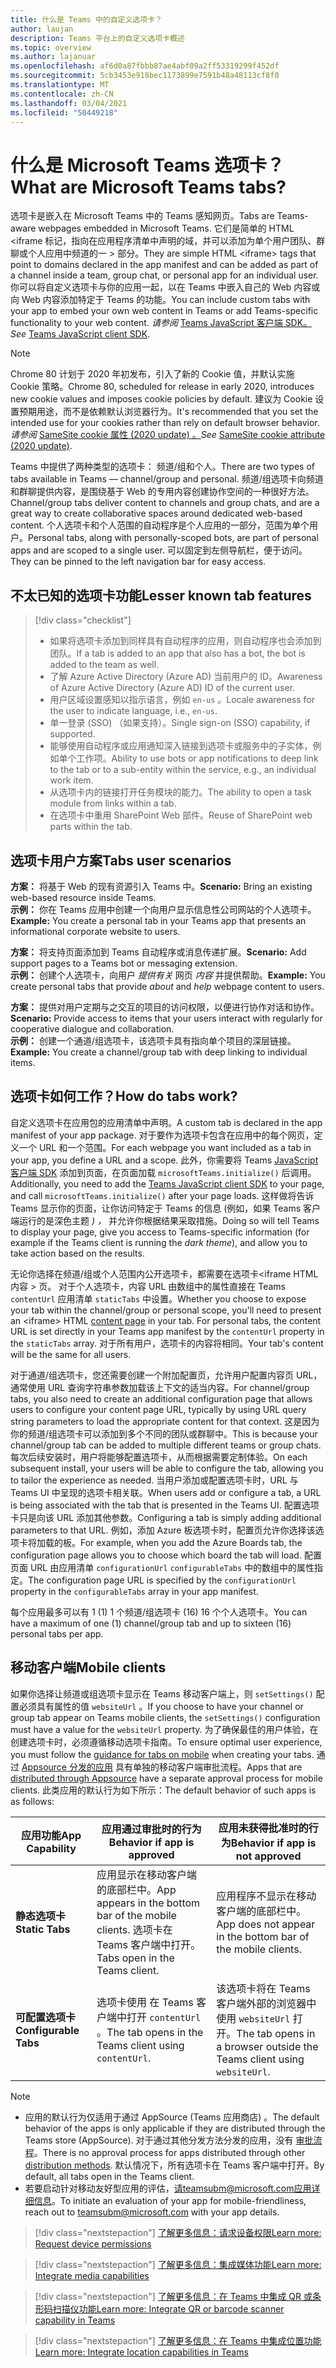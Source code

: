 ```yaml
---
title: 什么是 Teams 中的自定义选项卡？
author: laujan
description: Teams 平台上的自定义选项卡概述
ms.topic: overview
ms.author: lajanuar
ms.openlocfilehash: af6d0a87fbbb87ae4abf09a2ff53319299f452df
ms.sourcegitcommit: 5cb3453e918bec1173899e7591b48a48113cf8f0
ms.translationtype: MT
ms.contentlocale: zh-CN
ms.lasthandoff: 03/04/2021
ms.locfileid: "50449218"
---
```

# <a name="what-are-microsoft-teams-tabs"></a><span data-ttu-id="02dfb-103">什么是 Microsoft Teams 选项卡？</span><span class="sxs-lookup"><span data-stu-id="02dfb-103">What are Microsoft Teams tabs?</span></span>

<span data-ttu-id="02dfb-104">选项卡是嵌入在 Microsoft Teams 中的 Teams 感知网页。</span><span class="sxs-lookup"><span data-stu-id="02dfb-104">Tabs are Teams-aware webpages embedded in Microsoft Teams.</span></span> <span data-ttu-id="02dfb-105">它们是简单的 HTML <iframe 标记，指向在应用程序清单中声明的域，并可以添加为单个用户团队、群聊或个人应用中频道的一 \> 部分。</span><span class="sxs-lookup"><span data-stu-id="02dfb-105">They are simple HTML <iframe\> tags that point to domains declared in the app manifest and can be added as part of a channel inside a team, group chat, or personal app for an individual user.</span></span> <span data-ttu-id="02dfb-106">你可以将自定义选项卡与你的应用一起，以在 Teams 中嵌入自己的 Web 内容或向 Web 内容添加特定于 Teams 的功能。</span><span class="sxs-lookup"><span data-stu-id="02dfb-106">You can include custom tabs with your app to embed your own web content in Teams or add Teams-specific functionality to your web content.</span></span> <span data-ttu-id="02dfb-107">*请参阅* [Teams JavaScript 客户端 SDK。](/javascript/api/overview/msteams-client)</span><span class="sxs-lookup"><span data-stu-id="02dfb-107">*See* [Teams JavaScript client SDK](/javascript/api/overview/msteams-client).</span></span>

> [!NOTE]
> <span data-ttu-id="02dfb-108">Chrome 80 计划于 2020 年初发布，引入了新的 Cookie 值，并默认实施 Cookie 策略。</span><span class="sxs-lookup"><span data-stu-id="02dfb-108">Chrome 80, scheduled for release in early 2020, introduces new cookie values and imposes cookie policies by default.</span></span> <span data-ttu-id="02dfb-109">建议为 Cookie 设置预期用途，而不是依赖默认浏览器行为。</span><span class="sxs-lookup"><span data-stu-id="02dfb-109">It's recommended that you set the intended use for your cookies rather than rely on default browser behavior.</span></span> <span data-ttu-id="02dfb-110">*请参阅* [SameSite cookie 属性 (2020 update) 。](../resources/samesite-cookie-update.md)</span><span class="sxs-lookup"><span data-stu-id="02dfb-110">*See* [SameSite cookie attribute (2020 update)](../resources/samesite-cookie-update.md).</span></span>

<span data-ttu-id="02dfb-111">Teams 中提供了两种类型的选项卡： 频道/组和个人。</span><span class="sxs-lookup"><span data-stu-id="02dfb-111">There are two types of tabs available in Teams — channel/group and personal.</span></span> <span data-ttu-id="02dfb-112">频道/组选项卡向频道和群聊提供内容，是围绕基于 Web 的专用内容创建协作空间的一种很好方法。</span><span class="sxs-lookup"><span data-stu-id="02dfb-112">Channel/group tabs deliver content to channels and group chats, and are a great way to create collaborative spaces around dedicated web-based content.</span></span> <span data-ttu-id="02dfb-113">个人选项卡和个人范围的自动程序是个人应用的一部分，范围为单个用户。</span><span class="sxs-lookup"><span data-stu-id="02dfb-113">Personal tabs, along with personally-scoped bots, are part of personal apps and are scoped to a single user.</span></span> <span data-ttu-id="02dfb-114">可以固定到左侧导航栏，便于访问。</span><span class="sxs-lookup"><span data-stu-id="02dfb-114">They can be pinned to the left navigation bar for easy access.</span></span>

## <a name="lesser-known-tab-features"></a><span data-ttu-id="02dfb-115">不太已知的选项卡功能</span><span class="sxs-lookup"><span data-stu-id="02dfb-115">Lesser known tab features</span></span>

> [!div class="checklist"]
>
> * <span data-ttu-id="02dfb-116">如果将选项卡添加到同样具有自动程序的应用，则自动程序也会添加到团队。</span><span class="sxs-lookup"><span data-stu-id="02dfb-116">If a tab is added to an app that also has a bot, the bot is added to the team as well.</span></span>
> * <span data-ttu-id="02dfb-117">了解 Azure Active Directory (Azure AD) 当前用户的 ID。</span><span class="sxs-lookup"><span data-stu-id="02dfb-117">Awareness of Azure Active Directory (Azure AD) ID of the current user.</span></span>
> * <span data-ttu-id="02dfb-118">用户区域设置感知以指示语言，例如 `en-us` 。</span><span class="sxs-lookup"><span data-stu-id="02dfb-118">Locale awareness for the user to indicate language, i.e., `en-us`.</span></span> 
> * <span data-ttu-id="02dfb-119">单一登录 (SSO) （如果支持）。</span><span class="sxs-lookup"><span data-stu-id="02dfb-119">Single sign-on (SSO) capability, if supported.</span></span>
> * <span data-ttu-id="02dfb-120">能够使用自动程序或应用通知深入链接到选项卡或服务中的子实体，例如单个工作项。</span><span class="sxs-lookup"><span data-stu-id="02dfb-120">Ability to use bots or app notifications to deep link to the tab or to a sub-entity within the service, e.g., an individual work item.</span></span>
> * <span data-ttu-id="02dfb-121">从选项卡内的链接打开任务模块的能力。</span><span class="sxs-lookup"><span data-stu-id="02dfb-121">The ability to open a task module from links within a tab.</span></span>
> * <span data-ttu-id="02dfb-122">在选项卡中重用 SharePoint Web 部件。</span><span class="sxs-lookup"><span data-stu-id="02dfb-122">Reuse of SharePoint web parts within the tab.</span></span>

## <a name="tabs-user-scenarios"></a><span data-ttu-id="02dfb-123">选项卡用户方案</span><span class="sxs-lookup"><span data-stu-id="02dfb-123">Tabs user scenarios</span></span>

<span data-ttu-id="02dfb-124">**方案：** 将基于 Web 的现有资源引入 Teams 中。</span><span class="sxs-lookup"><span data-stu-id="02dfb-124">**Scenario:** Bring an existing web-based resource inside Teams.</span></span> \
<span data-ttu-id="02dfb-125">**示例：** 你在 Teams 应用中创建一个向用户显示信息性公司网站的个人选项卡。</span><span class="sxs-lookup"><span data-stu-id="02dfb-125">**Example:** You create a personal tab in your Teams app that presents an informational corporate website to users.</span></span>

<span data-ttu-id="02dfb-126">**方案：** 将支持页面添加到 Teams 自动程序或消息传递扩展。</span><span class="sxs-lookup"><span data-stu-id="02dfb-126">**Scenario:** Add support pages to a Teams bot or messaging extension.</span></span> \
<span data-ttu-id="02dfb-127">**示例：** 创建个人选项卡，向用户 *提供有关* 网页 *内容* 并提供帮助。</span><span class="sxs-lookup"><span data-stu-id="02dfb-127">**Example:** You create personal tabs that provide *about* and *help* webpage content to users.</span></span>

<span data-ttu-id="02dfb-128">**方案：** 提供对用户定期与之交互的项目的访问权限，以便进行协作对话和协作。</span><span class="sxs-lookup"><span data-stu-id="02dfb-128">**Scenario:** Provide access to items that your users interact with regularly for cooperative dialogue and collaboration.</span></span> \
<span data-ttu-id="02dfb-129">**示例：** 创建一个通道/组选项卡，该选项卡具有指向单个项目的深层链接。</span><span class="sxs-lookup"><span data-stu-id="02dfb-129">**Example:** You create a channel/group tab with deep linking to individual items.</span></span>

## <a name="how-do-tabs-work"></a><span data-ttu-id="02dfb-130">选项卡如何工作？</span><span class="sxs-lookup"><span data-stu-id="02dfb-130">How do tabs work?</span></span>

<span data-ttu-id="02dfb-131">自定义选项卡在应用包的应用清单中声明。</span><span class="sxs-lookup"><span data-stu-id="02dfb-131">A custom tab is declared in the app manifest of your app package.</span></span> <span data-ttu-id="02dfb-132">对于要作为选项卡包含在应用中的每个网页，定义一个 URL 和一个范围。</span><span class="sxs-lookup"><span data-stu-id="02dfb-132">For each webpage you want included as a tab in your app, you define a URL and a scope.</span></span> <span data-ttu-id="02dfb-133">此外，你需要将 Teams [JavaScript 客户端 SDK](/javascript/api/overview/msteams-client) 添加到页面，在页面加载 `microsoftTeams.initialize()` 后调用。</span><span class="sxs-lookup"><span data-stu-id="02dfb-133">Additionally, you need to add the [Teams JavaScript client SDK](/javascript/api/overview/msteams-client) to your page, and call `microsoftTeams.initialize()` after your page loads.</span></span> <span data-ttu-id="02dfb-134">这样做将告诉 Teams 显示你的页面，让你访问特定于 Teams 的信息 (例如，如果 Teams 客户端运行的是深色主题 *) ，* 并允许你根据结果采取措施。</span><span class="sxs-lookup"><span data-stu-id="02dfb-134">Doing so will tell Teams to display your page, give you access to Teams-specific information (for example if the Teams client is running the *dark theme*), and allow you to take action based on the results.</span></span>

<span data-ttu-id="02dfb-135">无论你选择在频道/组或个人范围内公开选项卡，都需要在选项卡<iframe HTML 内容 \> 页。 [](~/tabs/how-to/create-tab-pages/content-page.md)对于个人选项卡，内容 URL 由数组中的属性直接在 Teams `contentUrl` 应用清单 `staticTabs` 中设置。</span><span class="sxs-lookup"><span data-stu-id="02dfb-135">Whether you choose to expose your tab within the channel/group or personal scope, you'll need to present an <iframe\> HTML [content page](~/tabs/how-to/create-tab-pages/content-page.md) in your tab. For personal tabs, the content URL is set directly in your Teams app manifest by the `contentUrl` property in the `staticTabs` array.</span></span> <span data-ttu-id="02dfb-136">对于所有用户，选项卡的内容将相同。</span><span class="sxs-lookup"><span data-stu-id="02dfb-136">Your tab's content will be the same for all users.</span></span>

<span data-ttu-id="02dfb-137">对于通道/组选项卡，您还需要创建一个附加配置页，允许用户配置内容页 URL，通常使用 URL 查询字符串参数加载该上下文的适当内容。</span><span class="sxs-lookup"><span data-stu-id="02dfb-137">For channel/group tabs, you also need to create an additional configuration page that allows users to configure your content page URL, typically by using URL query string parameters to load the appropriate content for that context.</span></span> <span data-ttu-id="02dfb-138">这是因为你的频道/组选项卡可以添加到多个不同的团队或群聊中。</span><span class="sxs-lookup"><span data-stu-id="02dfb-138">This is because your channel/group tab can be added to multiple different teams or group chats.</span></span> <span data-ttu-id="02dfb-139">每次后续安装时，用户将能够配置选项卡，从而根据需要定制体验。</span><span class="sxs-lookup"><span data-stu-id="02dfb-139">On each subsequent install, your users will be able to configure the tab, allowing you to tailor the experience as needed.</span></span> <span data-ttu-id="02dfb-140">当用户添加或配置选项卡时，URL 与 Teams UI 中呈现的选项卡相关联。</span><span class="sxs-lookup"><span data-stu-id="02dfb-140">When users add or configure a tab, a URL is being associated with the tab that is presented in the Teams UI.</span></span> <span data-ttu-id="02dfb-141">配置选项卡只是向该 URL 添加其他参数。</span><span class="sxs-lookup"><span data-stu-id="02dfb-141">Configuring a tab is simply adding additional parameters to that URL.</span></span> <span data-ttu-id="02dfb-142">例如，添加 Azure 板选项卡时，配置页允许你选择该选项卡将加载的板。</span><span class="sxs-lookup"><span data-stu-id="02dfb-142">For example, when you add the Azure Boards tab, the configuration page allows you to choose which board the tab will load.</span></span> <span data-ttu-id="02dfb-143">配置页面 URL 由应用清单  `configurationUrl` `configurableTabs` 中的数组中的属性指定。</span><span class="sxs-lookup"><span data-stu-id="02dfb-143">The configuration page URL is specified by the  `configurationUrl` property in the `configurableTabs` array in your app manifest.</span></span>

<span data-ttu-id="02dfb-144">每个应用最多可以有 1 (1) 1 个频道/组选项卡 (16) 16 个个人选项卡。</span><span class="sxs-lookup"><span data-stu-id="02dfb-144">You can have a maximum of one (1) channel/group tab and up to sixteen (16) personal tabs per app.</span></span>

## <a name="mobile-clients"></a><span data-ttu-id="02dfb-145">移动客户端</span><span class="sxs-lookup"><span data-stu-id="02dfb-145">Mobile clients</span></span>

<span data-ttu-id="02dfb-146">如果你选择让频道或组选项卡显示在 Teams 移动客户端上，则 `setSettings()` 配置必须具有属性的值 `websiteUrl` 。</span><span class="sxs-lookup"><span data-stu-id="02dfb-146">If you choose to have your channel or group tab appear on Teams mobile clients, the `setSettings()` configuration must have a value for the `websiteUrl` property.</span></span> <span data-ttu-id="02dfb-147">为了确保最佳的用户体验，在创建选项卡时，必须遵循移动[](~/tabs/design/tabs-mobile.md)选项卡指南。</span><span class="sxs-lookup"><span data-stu-id="02dfb-147">To ensure optimal user experience, you must follow the [guidance for tabs on mobile](~/tabs/design/tabs-mobile.md) when creating your tabs.</span></span> <span data-ttu-id="02dfb-148">通过 [Appsource 分发的应用](~/concepts/deploy-and-publish/appsource/publish.md) 具有单独的移动客户端审批流程。</span><span class="sxs-lookup"><span data-stu-id="02dfb-148">Apps that are [distributed through Appsource](~/concepts/deploy-and-publish/appsource/publish.md) have a separate approval process for mobile clients.</span></span> <span data-ttu-id="02dfb-149">此类应用的默认行为如下所示：</span><span class="sxs-lookup"><span data-stu-id="02dfb-149">The default behavior of such apps is as follows:</span></span>

| <span data-ttu-id="02dfb-150">**应用功能**</span><span class="sxs-lookup"><span data-stu-id="02dfb-150">**App Capability**</span></span> | <span data-ttu-id="02dfb-151">**应用通过审批时的行为**</span><span class="sxs-lookup"><span data-stu-id="02dfb-151">**Behavior if app is approved**</span></span> | <span data-ttu-id="02dfb-152">**应用未获得批准时的行为**</span><span class="sxs-lookup"><span data-stu-id="02dfb-152">**Behavior if app is not approved**</span></span> |
| --- | --- | --- |
| <span data-ttu-id="02dfb-153">**静态选项卡**</span><span class="sxs-lookup"><span data-stu-id="02dfb-153">**Static Tabs**</span></span> | <span data-ttu-id="02dfb-154">应用显示在移动客户端的底部栏中。</span><span class="sxs-lookup"><span data-stu-id="02dfb-154">App appears in the bottom bar of the mobile clients.</span></span> <span data-ttu-id="02dfb-155">选项卡在 Teams 客户端中打开。</span><span class="sxs-lookup"><span data-stu-id="02dfb-155">Tabs open in the Teams client.</span></span> | <span data-ttu-id="02dfb-156">应用程序不显示在移动客户端的底部栏中。</span><span class="sxs-lookup"><span data-stu-id="02dfb-156">App does not appear in the bottom bar of the mobile clients.</span></span> |
| <span data-ttu-id="02dfb-157">**可配置选项卡**</span><span class="sxs-lookup"><span data-stu-id="02dfb-157">**Configurable Tabs**</span></span> | <span data-ttu-id="02dfb-158">选项卡使用 在 Teams 客户端中打开 `contentUrl` 。</span><span class="sxs-lookup"><span data-stu-id="02dfb-158">The tab opens in the Teams client using `contentUrl`.</span></span> | <span data-ttu-id="02dfb-159">该选项卡将在 Teams 客户端外部的浏览器中使用 `websiteUrl` 打开。</span><span class="sxs-lookup"><span data-stu-id="02dfb-159">The tab opens in a browser outside the Teams client using `websiteUrl`.</span></span> |


>[!NOTE]
>
>- <span data-ttu-id="02dfb-160">应用的默认行为仅适用于通过 AppSource (Teams 应用商店) 。</span><span class="sxs-lookup"><span data-stu-id="02dfb-160">The default behavior of the apps is only applicable if they are distributed through the Teams store (AppSource).</span></span> <span data-ttu-id="02dfb-161">对于通过其他分发方法分发的应用，没有 [审批流程](~/concepts/deploy-and-publish/overview.md)。</span><span class="sxs-lookup"><span data-stu-id="02dfb-161">There is no approval process for apps distributed through other [distribution methods](~/concepts/deploy-and-publish/overview.md).</span></span> <span data-ttu-id="02dfb-162">默认情况下，所有选项卡在 Teams 客户端中打开。</span><span class="sxs-lookup"><span data-stu-id="02dfb-162">By default, all tabs open in the Teams client.</span></span>
>- <span data-ttu-id="02dfb-163">若要启动针对移动友好型应用的评估，请teamsubm@microsoft.com应用详细信息。</span><span class="sxs-lookup"><span data-stu-id="02dfb-163">To initiate an evaluation of your app for mobile-friendliness, reach out to teamsubm@microsoft.com with your app details.</span></span>

> [!div class="nextstepaction"]
> [<span data-ttu-id="02dfb-164">了解更多信息：请求设备权限</span><span class="sxs-lookup"><span data-stu-id="02dfb-164">Learn  more: Request device permissions</span></span>](../concepts/device-capabilities/native-device-permissions.md)

> [!div class="nextstepaction"]
> [<span data-ttu-id="02dfb-165">了解更多信息：集成媒体功能</span><span class="sxs-lookup"><span data-stu-id="02dfb-165">Learn more: Integrate media capabilities</span></span>](../concepts/device-capabilities/mobile-camera-image-permissions.md)

> [!div class="nextstepaction"]
> [<span data-ttu-id="02dfb-166">了解更多信息：在 Teams 中集成 QR 或条形码扫描仪功能</span><span class="sxs-lookup"><span data-stu-id="02dfb-166">Learn more: Integrate QR or barcode scanner capability in Teams</span></span>](../concepts/device-capabilities/qr-barcode-scanner-capability.md)

> [!div class="nextstepaction"]
> [<span data-ttu-id="02dfb-167">了解更多信息：在 Teams 中集成位置功能</span><span class="sxs-lookup"><span data-stu-id="02dfb-167">Learn more: Integrate location capabilities in Teams</span></span>](../concepts/device-capabilities/location-capability.md)
